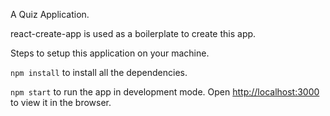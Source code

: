 A Quiz Application.

react-create-app is used as a boilerplate to create this app.

Steps to setup this application on your machine.

`npm install` to install all the dependencies.

`npm start` to run the app in development mode.
Open [http://localhost:3000](http://localhost:3000) to view it in the browser.